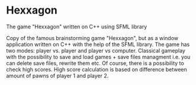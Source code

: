 # Hexxagon
The game "Hexxagon" written on C++ using SFML library 

Copy of the famous brainstorming game "Hexxagon", but as a window application written on C++ with the help of the SFML library. The game has two modes: player vs. player and player vs computer. 
Classical gameplay with the possibility to save and load games + save files managment i.e. you can delete save files, rewrite them etc. Of course, there is a possibility to check high scores.
High score calculation is based on difference between amount of pawns of player 1 and player 2.
